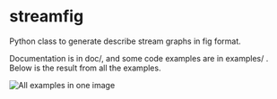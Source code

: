 # streamfig
Python class to generate describe stream graphs in fig format.

Documentation is in doc/, and some code examples are in examples/ . Below is the result from all the examples.

![All examples in one image](https://imgur.com/a/p3Qlh)
